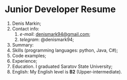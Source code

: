 
# Junior Developer Resume
1. Denis Markin;
1. Contact info:
   1. *e-mail*: denismark94@gmail.com;
   1. *telegram*: @denismark94;
1. Summary:
1.	Skills (programming languages: python, Java, C#);
1.	Code examples;
1.	Experience;
1.	Education. I graduated Saratov State University;
1.	English: My English level is **B2** (Upper-intermediate).
